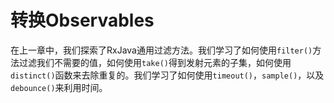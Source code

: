 # 转换Observables

在上一章中，我们探索了RxJava通用过滤方法。我们学习了如何使用`filter()`方法过滤我们不需要的值，如何使用`take()`得到发射元素的子集，如何使用`distinct()`函数来去除重复的。我们学习了如何使用`timeout()`，`sample()`，以及`debounce()`来利用时间。